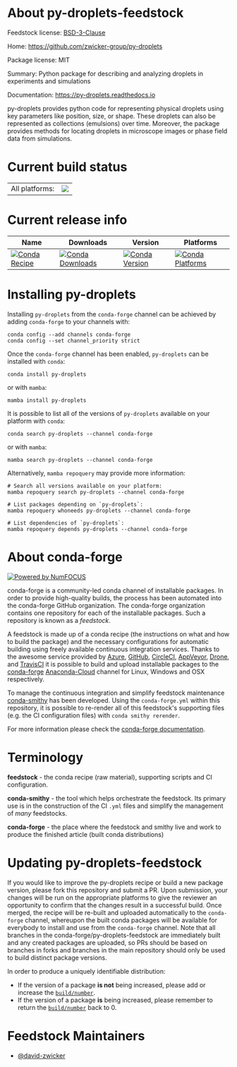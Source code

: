 About py-droplets-feedstock
===========================

Feedstock license: [BSD-3-Clause](https://github.com/conda-forge/py-droplets-feedstock/blob/main/LICENSE.txt)

Home: https://github.com/zwicker-group/py-droplets

Package license: MIT

Summary: Python package for describing and analyzing droplets in experiments and simulations

Documentation: https://py-droplets.readthedocs.io

py-droplets provides python code for representing physical droplets using key parameters like position, size, or shape.
These droplets can also be represented as collections (emulsions) over time.
Moreover, the package provides methods for locating droplets in microscope images or phase field data from simulations.


Current build status
====================


<table><tr><td>All platforms:</td>
    <td>
      <a href="https://dev.azure.com/conda-forge/feedstock-builds/_build/latest?definitionId=17665&branchName=main">
        <img src="https://dev.azure.com/conda-forge/feedstock-builds/_apis/build/status/py-droplets-feedstock?branchName=main">
      </a>
    </td>
  </tr>
</table>

Current release info
====================

| Name | Downloads | Version | Platforms |
| --- | --- | --- | --- |
| [![Conda Recipe](https://img.shields.io/badge/recipe-py--droplets-green.svg)](https://anaconda.org/conda-forge/py-droplets) | [![Conda Downloads](https://img.shields.io/conda/dn/conda-forge/py-droplets.svg)](https://anaconda.org/conda-forge/py-droplets) | [![Conda Version](https://img.shields.io/conda/vn/conda-forge/py-droplets.svg)](https://anaconda.org/conda-forge/py-droplets) | [![Conda Platforms](https://img.shields.io/conda/pn/conda-forge/py-droplets.svg)](https://anaconda.org/conda-forge/py-droplets) |

Installing py-droplets
======================

Installing `py-droplets` from the `conda-forge` channel can be achieved by adding `conda-forge` to your channels with:

```
conda config --add channels conda-forge
conda config --set channel_priority strict
```

Once the `conda-forge` channel has been enabled, `py-droplets` can be installed with `conda`:

```
conda install py-droplets
```

or with `mamba`:

```
mamba install py-droplets
```

It is possible to list all of the versions of `py-droplets` available on your platform with `conda`:

```
conda search py-droplets --channel conda-forge
```

or with `mamba`:

```
mamba search py-droplets --channel conda-forge
```

Alternatively, `mamba repoquery` may provide more information:

```
# Search all versions available on your platform:
mamba repoquery search py-droplets --channel conda-forge

# List packages depending on `py-droplets`:
mamba repoquery whoneeds py-droplets --channel conda-forge

# List dependencies of `py-droplets`:
mamba repoquery depends py-droplets --channel conda-forge
```


About conda-forge
=================

[![Powered by
NumFOCUS](https://img.shields.io/badge/powered%20by-NumFOCUS-orange.svg?style=flat&colorA=E1523D&colorB=007D8A)](https://numfocus.org)

conda-forge is a community-led conda channel of installable packages.
In order to provide high-quality builds, the process has been automated into the
conda-forge GitHub organization. The conda-forge organization contains one repository
for each of the installable packages. Such a repository is known as a *feedstock*.

A feedstock is made up of a conda recipe (the instructions on what and how to build
the package) and the necessary configurations for automatic building using freely
available continuous integration services. Thanks to the awesome service provided by
[Azure](https://azure.microsoft.com/en-us/services/devops/), [GitHub](https://github.com/),
[CircleCI](https://circleci.com/), [AppVeyor](https://www.appveyor.com/),
[Drone](https://cloud.drone.io/welcome), and [TravisCI](https://travis-ci.com/)
it is possible to build and upload installable packages to the
[conda-forge](https://anaconda.org/conda-forge) [Anaconda-Cloud](https://anaconda.org/)
channel for Linux, Windows and OSX respectively.

To manage the continuous integration and simplify feedstock maintenance
[conda-smithy](https://github.com/conda-forge/conda-smithy) has been developed.
Using the ``conda-forge.yml`` within this repository, it is possible to re-render all of
this feedstock's supporting files (e.g. the CI configuration files) with ``conda smithy rerender``.

For more information please check the [conda-forge documentation](https://conda-forge.org/docs/).

Terminology
===========

**feedstock** - the conda recipe (raw material), supporting scripts and CI configuration.

**conda-smithy** - the tool which helps orchestrate the feedstock.
                   Its primary use is in the construction of the CI ``.yml`` files
                   and simplify the management of *many* feedstocks.

**conda-forge** - the place where the feedstock and smithy live and work to
                  produce the finished article (built conda distributions)


Updating py-droplets-feedstock
==============================

If you would like to improve the py-droplets recipe or build a new
package version, please fork this repository and submit a PR. Upon submission,
your changes will be run on the appropriate platforms to give the reviewer an
opportunity to confirm that the changes result in a successful build. Once
merged, the recipe will be re-built and uploaded automatically to the
`conda-forge` channel, whereupon the built conda packages will be available for
everybody to install and use from the `conda-forge` channel.
Note that all branches in the conda-forge/py-droplets-feedstock are
immediately built and any created packages are uploaded, so PRs should be based
on branches in forks and branches in the main repository should only be used to
build distinct package versions.

In order to produce a uniquely identifiable distribution:
 * If the version of a package **is not** being increased, please add or increase
   the [``build/number``](https://docs.conda.io/projects/conda-build/en/latest/resources/define-metadata.html#build-number-and-string).
 * If the version of a package **is** being increased, please remember to return
   the [``build/number``](https://docs.conda.io/projects/conda-build/en/latest/resources/define-metadata.html#build-number-and-string)
   back to 0.

Feedstock Maintainers
=====================

* [@david-zwicker](https://github.com/david-zwicker/)

